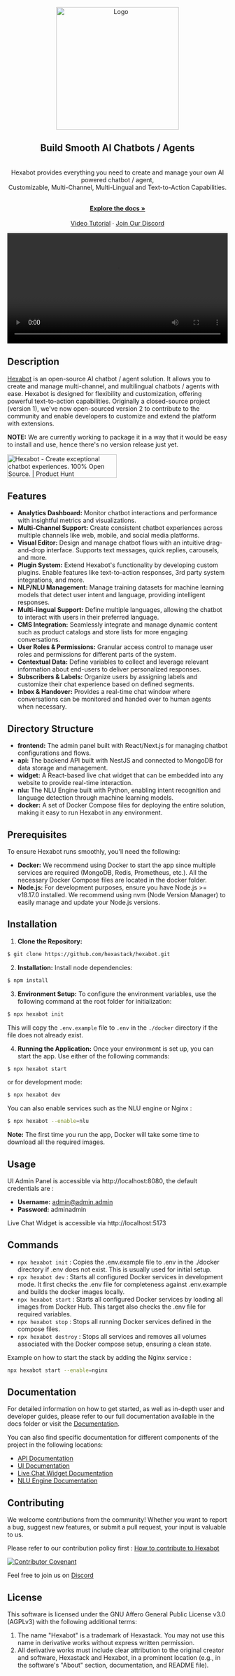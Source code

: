 <p align="center">
  <a href="https://hexabot.ai" target="_blank">
  <picture>
    <source media="(prefers-color-scheme: dark)" srcset="https://i.imgur.com/Ov50Pwe.png">
    <img alt="Logo" src="https://i.imgur.com/gz1FnM7.png" width="280"/>
  </picture>
  </a>
</p>

<div align="center">
  <strong>
  <h2>Build Smooth AI Chatbots / Agents</h2><br />
  </strong>
  Hexabot provides everything you need to create and manage your own AI powered chatbot / agent,<br />Customizable, Multi-Channel, Multi-Lingual and Text-to-Action Capabilities.
</div>

<p align="center">
  <br />
  <a href="https://docs.hexabot.ai" rel="dofollow"><strong>Explore the docs »</strong></a>
  <br />

  <br/>
  <a href="https://www.youtube.com/watch?v=-SBwHcFQESg">Video Tutorial</a>
  ·
  <a href="https://discord.gg/rNb9t2MFkG">Join Our Discord</a>
</p>

<p align="center">
  <video src="https://i.imgur.com/puWBpPI.mp4" width="100%" />
</p>

## Description

[Hexabot](https://hexabot.ai/) is an open-source AI chatbot / agent solution. It  allows you to create and manage multi-channel, and multilingual chatbots / agents with ease. Hexabot is designed for flexibility and customization, offering powerful text-to-action capabilities. Originally a closed-source project (version 1), we've now open-sourced version 2 to contribute to the community and enable developers to customize and extend the platform with extensions.

**NOTE:** We are currently working to package it in a way that it would be easy to install and use, hence there's no version release just yet.

<a href="https://www.producthunt.com/posts/hexabot?embed=true&utm_source=badge-featured&utm_medium=badge&utm_souce=badge-hexabot" target="_blank"><img src="https://api.producthunt.com/widgets/embed-image/v1/featured.svg?post_id=477532&theme=light" alt="Hexabot - Create&#0032;exceptional&#0032;chatbot&#0032;experiences&#0046;&#0032;100&#0037;&#0032;Open&#0032;Source&#0046; | Product Hunt" style="width: 250px; height: 54px;" width="250" height="54" /></a>
## Features

- **Analytics Dashboard:** Monitor chatbot interactions and performance with insightful metrics and visualizations.
- **Multi-Channel Support:** Create consistent chatbot experiences across multiple channels like web, mobile, and social media platforms.
- **Visual Editor:** Design and manage chatbot flows with an intuitive drag-and-drop interface. Supports text messages, quick replies, carousels, and more.
- **Plugin System:** Extend Hexabot's functionality by developing custom plugins. Enable features like text-to-action responses, 3rd party system integrations, and more.
- **NLP/NLU Management:** Manage training datasets for machine learning models that detect user intent and language, providing intelligent responses.
- **Multi-lingual Support:** Define multiple languages, allowing the chatbot to interact with users in their preferred language.
- **CMS Integration:** Seamlessly integrate and manage dynamic content such as product catalogs and store lists for more engaging conversations.
- **User Roles & Permissions:** Granular access control to manage user roles and permissions for different parts of the system.
- **Contextual Data:** Define variables to collect and leverage relevant information about end-users to deliver personalized responses.
- **Subscribers & Labels:** Organize users by assigning labels and customize their chat experience based on defined segments.
- **Inbox & Handover:** Provides a real-time chat window where conversations can be monitored and handed over to human agents when necessary.

## Directory Structure

- **frontend:** The admin panel built with React/Next.js for managing chatbot configurations and flows.
- **api:** The backend API built with NestJS and connected to MongoDB for data storage and management.
- **widget:** A React-based live chat widget that can be embedded into any website to provide real-time interaction.
- **nlu:** The NLU Engine built with Python, enabling intent recognition and language detection through machine learning models.
- **docker:** A set of Docker Compose files for deploying the entire solution, making it easy to run Hexabot in any environment.

## Prerequisites

To ensure Hexabot runs smoothly, you'll need the following:

- **Docker:** We recommend using Docker to start the app since multiple services are required (MongoDB, Redis, Prometheus, etc.). All the necessary Docker Compose files are located in the docker folder.
- **Node.js:** For development purposes, ensure you have Node.js >= v18.17.0 installed. We recommend using nvm (Node Version Manager) to easily manage and update your Node.js versions.

## Installation

1. **Clone the Repository:**

```bash
$ git clone https://github.com/hexastack/hexabot.git
```

2. **Installation:**
Install node dependencies:
```bash
$ npm install
```

3. **Environment Setup:** To configure the environment variables, use the following command at the root folder for initialization:

```bash
$ npx hexabot init
```

This will copy the `.env.example` file to `.env` in the `./docker` directory if the file does not already exist.

4. **Running the Application:** Once your environment is set up, you can start the app. Use either of the following commands:

```bash
$ npx hexabot start
```

or for development mode:

```bash
$ npx hexabot dev
```

You can also enable services such as the NLU engine or Nginx :

```bash
$ npx hexabot --enable=nlu
```

**Note:** The first time you run the app, Docker will take some time to download all the required images.

## Usage

UI Admin Panel is accessible via http://localhost:8080, the default credentials are :

- **Username:** admin@admin.admin
- **Password:** adminadmin

Live Chat Widget is accessible via http://localhost:5173

## Commands

- `npx hexabot init` : Copies the .env.example file to .env in the ./docker directory if .env does not exist. This is usually used for initial setup.
- `npx hexabot dev` : Starts all configured Docker services in development mode. It first checks the .env file for completeness against .env.example and builds the docker images locally.
- `npx hexabot start` : Starts all configured Docker services by loading all images from Docker Hub. This target also checks the .env file for required variables.
- `npx hexabot stop` : Stops all running Docker services defined in the compose files.
- `npx hexabot destroy` : Stops all services and removes all volumes associated with the Docker compose setup, ensuring a clean state.

Example on how to start the stack by adding the Nginx service :

```sh
npx hexabot start --enable=nginx
```

## Documentation

For detailed information on how to get started, as well as in-depth user and developer guides, please refer to our full documentation available in the docs folder or visit the [Documentation](https://docs.hexabot.ai).

You can also find specific documentation for different components of the project in the following locations:

- [API Documentation](api/README.md)
- [UI Documentation](frontend/README.md)
- [Live Chat Widget Documentation](widget/README.md)
- [NLU Engine Documentation](nlu/README.md)

## Contributing

We welcome contributions from the community! Whether you want to report a bug, suggest new features, or submit a pull request, your input is valuable to us.

Please refer to our contribution policy first : [How to contribute to Hexabot](./CONTRIBUTING.md)


[![Contributor Covenant](https://img.shields.io/badge/Contributor%20Covenant-2.1-4baaaa.svg)](./CODE_OF_CONDUCT.md)

Feel free to join us on [Discord](https://discord.gg/rNb9t2MFkG)

## License

This software is licensed under the GNU Affero General Public License v3.0 (AGPLv3) with the following additional terms:

1. The name "Hexabot" is a trademark of Hexastack. You may not use this name in derivative works without express written permission.
2. All derivative works must include clear attribution to the original creator and software, Hexastack and Hexabot, in a prominent location (e.g., in the software's "About" section, documentation, and README file).
